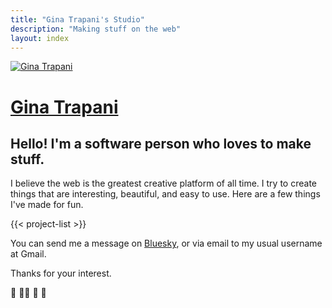 ```yaml
---
title: "Gina Trapani's Studio"
description: "Making stuff on the web"
layout: index
---
```


[![Gina Trapani](/index/images/ginatrapani-avatar.png)](/)

# [Gina Trapani](/)

## Hello! I'm a software person who loves to make stuff.

I believe the web is the greatest creative platform of all time. I try to create things that are interesting, beautiful, and easy to use. Here are a few things I've made for fun.

{{< project-list >}}

You can send me a message on [Bluesky](https://bsky.app/profile/ginatrapani.org), or via email to my usual username at Gmail.

Thanks for your interest.

:wave: :rainbow_flag: :unicorn: :notebook:
